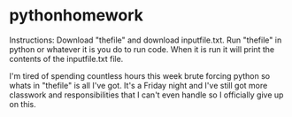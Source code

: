 # pythonhomework
Instructions: Download "thefile" and download inputfile.txt. Run "thefile" in python or whatever it is you do to run code. When it is run it will print the contents of the inputfile.txt file.

I'm tired of spending countless hours this week brute forcing python so whats in "thefile" is all I've got. It's a Friday night and I've still got
more classwork and responsibilities that I can't even handle so I officially give up on this.
